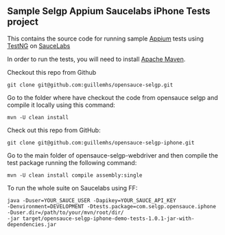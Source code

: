 Sample Selgp Appium Saucelabs iPhone Tests project
---

This contains the source code for running sample [Appium](http://github.com/appium/appium) tests using [TestNG](http://www.testng.org) on [SauceLabs](http://www.saucelabs.com)

In order to run the tests, you will need to install [Apache Maven](http://maven.apache.org).

Checkout this repo from Github

    git clone git@github.com:guillemhs/opensauce-selgp.git

Go to the folder where have checkout the code from opensauce selgp and compile it locally using this command:

    mvn -U clean install

Check out this repo from GitHub:

    git clone git@github.com:guillemhs/opensauce-selgp-iphone.git

Go to the main folder of opensauce-selgp-webdriver and then compile the test package running the following command:

    mvn -U clean install compile assembly:single

To run the whole suite on Saucelabs using FF:

    java -Duser=YOUR_SAUCE_USER -Dapikey=YOUR_SAUCE_API_KEY
    -Denvironment=DEVELOPMENT -Dtests.package=com.selgp.opensauce.iphone
    -Duser.dir=/path/to/your/mvn/root/dir/
    -jar target/opensauce-selgp-iphone-demo-tests-1.0.1-jar-with-dependencies.jar